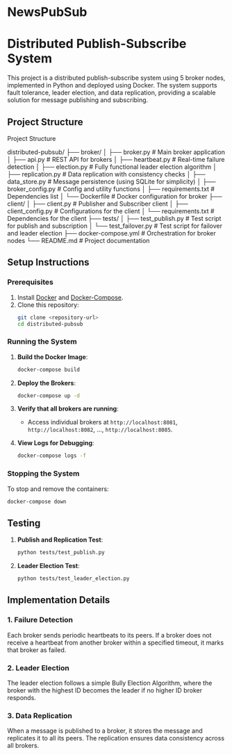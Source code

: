 # NewsPubSub

# Distributed Publish-Subscribe System

This project is a distributed publish-subscribe system using 5 broker nodes, implemented in Python and deployed using Docker. The system supports fault tolerance, leader election, and data replication, providing a scalable solution for message publishing and subscribing.

## **Project Structure**



Project Structure

distributed-pubsub/
├── broker/
│   ├── broker.py              # Main broker application
│   ├── api.py                 # REST API for brokers
│   ├── heartbeat.py           # Real-time failure detection
│   ├── election.py            # Fully functional leader election algorithm
│   ├── replication.py         # Data replication with consistency checks
│   ├── data_store.py          # Message persistence (using SQLite for simplicity)
│   ├── broker_config.py       # Config and utility functions
│   ├── requirements.txt       # Dependencies list
│   └── Dockerfile             # Docker configuration for broker
├── client/
│   ├── client.py              # Publisher and Subscriber client
│   ├── client_config.py       # Configurations for the client
│   └── requirements.txt       # Dependencies for the client
├── tests/
│   ├── test_publish.py        # Test script for publish and subscription
│   └── test_failover.py       # Test script for failover and leader election
├── docker-compose.yml         # Orchestration for broker nodes
└── README.md                  # Project documentation



## **Setup Instructions**

### **Prerequisites**

1. Install [Docker](https://www.docker.com/) and [Docker-Compose](https://docs.docker.com/compose/).
2. Clone this repository:
   ```bash
   git clone <repository-url>
   cd distributed-pubsub
   ```

### **Running the System**

1. **Build the Docker Image**:
   ```bash
   docker-compose build
   ```

2. **Deploy the Brokers**:
   ```bash
   docker-compose up -d
   ```

3. **Verify that all brokers are running**:
   - Access individual brokers at `http://localhost:8081`, `http://localhost:8082`, ..., `http://localhost:8085`.

4. **View Logs for Debugging**:
   ```bash
   docker-compose logs -f
   ```

### **Stopping the System**

To stop and remove the containers:
```bash
docker-compose down
```

## **Testing**

1. **Publish and Replication Test**:
   ```bash
   python tests/test_publish.py
   ```

2. **Leader Election Test**:
   ```bash
   python tests/test_leader_election.py
   ```

## **Implementation Details**

### **1. Failure Detection**
Each broker sends periodic heartbeats to its peers. If a broker does not receive a heartbeat from another broker within a specified timeout, it marks that broker as failed.

### **2. Leader Election**
The leader election follows a simple Bully Election Algorithm, where the broker with the highest ID becomes the leader if no higher ID broker responds.

### **3. Data Replication**
When a message is published to a broker, it stores the message and replicates it to all its peers. The replication ensures data consistency across all brokers.

